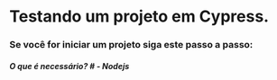 <h1> Testando um projeto em Cypress.

<h3> Se você for iniciar um projeto siga este passo a passo:
 
<h5> O que é necessário?
# 
 - Nodejs
